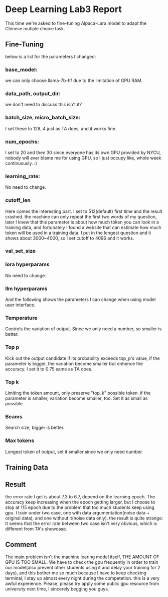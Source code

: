 # Deep Learning Lab3 Report
  This time we're asked to fine-tuning Alpaca-Lara model to adapt the Chinese mutiple choice task.
  
## Fine-Tuning
  below is a list for the parameters I changed:
  
### base_model:
  we can only choose llama-7b-hf due to the limitation of GPU RAM.
### data_path, output_dir:
  we don't need to discuss this isn't it?
### batch_size, micro_batch_size:
  I set these to 128, 4 just as TA does, and it works fine.
### num_epochs:
  I set to 20 and then 30 since everyone has its own GPU provided by NYCU, nobody will ever blame me for using GPU, so I just occupy like, whole week continuously. :)
### learning_rate:
  No need to change.
### cutoff_len
  Here comes the interesting part. I set to 512(default) first time and the result crashed. the machine can only repeat the first two words of my question, later I knew that this parameter is about how much token you can look in a training data, and fortunately I found a website that can estimate how much token will be used in a training data. I put in the longest question and it shows about 3000~4000, so I set cutoff to 4096 and it works.
### val_set_size

### lora hyperparams
  No need to change.
### llm hyperparams


  And the following shows the parameters I can change when using model user interface.
  
### Temperature
  Controls the variation of output. Since we only need a number, so smaller is better.
### Top p
  Kick out the output candidate if its probability exceeds top_p's value, if the parameter is bigger, the variation become smaller but enhence the accuracy. I set it to 0.75 same as TA does.
### Top k
  Limiting the token amount, only preserve "top_k" possible token. if the parameter is smaller, variation become smaller, too. Set it as small as possible.
### Beams
  Search size, bigger is better.
### Max tokens
  Longest token of output, set it smaller since we only need number.
  
## Training Data
  
  
## Result
  the error rate I get is about 7.3 to 6.7, depend on the learning epoch. The accuracy keep increasing when the epoch getting larger, but I choose to stop at 115 epoch due to the problem that too much students keep using gpu.
  I train under two case, one with data argumentation(noise data + original data), and one without it(noise data only). the result is quite strange: It seems that the error rate between two case isn't very obvious, which is different from TA's showcase.
  
## Comment
  The main problem isn't the machine learing model itself, THE AMOUNT OF GPU IS TOO SMALL. We have to check the gpu frequently in order to train our model(also prevent other students using it and delay your training for 2 days), and this bother me so much because I have to keep checking terminal, I stay up almost every night during the competetion. this is a very awful experience. Please, please try apply some public gpu resource from university next time, I sincerely begging you guys.
